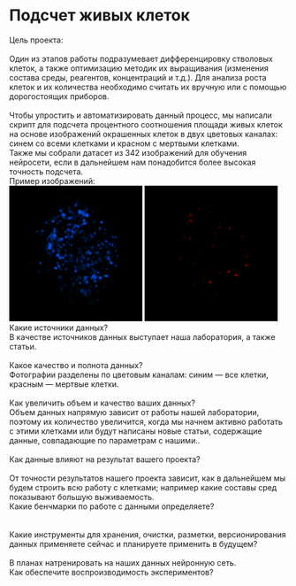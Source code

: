 # Подсчет живых клеток
Цель проекта: <br>
<br>
Один из этапов работы подразумевает дифференцировку стволовых клеток, а также оптимизацию методик их выращивания (изменения состава среды, реагентов, концентраций и т.д.). Для анализа роста клеток и их количества необходимо считать их вручную или с помощью дорогостоящих приборов.<br>
<br>
Чтобы упростить и автоматизировать данный процесс, мы написали скрипт для подсчета процентного соотношения площади живых клеток на основе изображений окрашенных клеток в двух цветовых каналах: синем со всеми клетками и красном с мертвыми клетками.<br>
Также мы собрали датасет из 342 изображений для обучения нейросети, если в дальнейшем нам понадобится более высокая точность подсчета.<br>
Пример изображений:<br>
![Image](/images/8_2_all.png)
![Image](/images/8_2_dead.png)
<br>
Какие источники данных?<br>
В качестве источников данных выступает наша лаборатория, а также статьи.<br>
<br>
Какое качество и полнота данных?<br>
Фотографии разделены по цветовым каналам: синим — все клетки, красным — мертвые клетки.<br>
<br>
Как увеличить объем и качество ваших данных?<br>
Объем данных напрямую зависит от работы нашей лаборатории, поэтому их количество увеличится, когда мы начнем активно работать с этими клетками или будут написаны новые статьи, содержащие данные, совпадающие по параметрам с нашими..<br>
<br>
Как данные влияют на результат вашего проекта?<br>
<br>
От точности результатов нашего проекта зависит, как в дальнейшем мы будем строить всю работу с клетками; например какие составы сред показывают большую выживаемость.
<br>
Какие бенчмарки по работе с данными определяете?<br>
<br>
<br>
Какие инструменты для хранения, очистки, разметки, версионирования данных применяете сейчас и планируете применить в будущем?<br>
<br>
В планах натренировать на наших данных нейронную сеть. 
<br>
Как обеспечите воспроизводимость экспериментов?<br>
<br>
<br>
